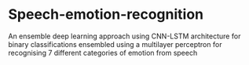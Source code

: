 # Speech-emotion-recognition
An ensemble deep learning approach using  CNN-LSTM architecture for binary classifications ensembled using a multilayer perceptron for  recognising 7 different categories of emotion from speech
